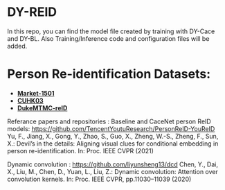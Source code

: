 # DY-REID
In this repo, you can find the model file created by training with DY-Cace and DY-BL. 
Also Training/Inference code and configuration files will be added.

# Person Re-identification Datasets: 

- [**Market-1501**]([https://www.v7labs.com/open-datasets/market-1501]) 
- [**CUHK03**]([http://www.ee.cuhk.edu.hk/~xgwang/CUHK_identification.html])
- [**DukeMTMC-reID**]([https://exposing.ai/duke_mtmc/])


Referance papers and repositories : 
Baseline and CaceNet person ReID models: https://github.com/TencentYoutuResearch/PersonReID-YouReID
Yu, F., Jiang, X., Gong, Y., Zhao, S., Guo, X., Zheng, W.-S., Zheng,  F., Sun, X.: Devil’s in the details: Aligning visual clues for conditional embedding in person re-identification. In: Proc. IEEE CVPR (2021)

Dynamic convolution : https://github.com/liyunsheng13/dcd 
Chen, Y., Dai, X., Liu, M., Chen, D., Yuan, L., Liu, Z.: Dynamic convolution: Attention over convolution kernels. In: Proc. IEEE CVPR, pp.11030–11039 (2020)
